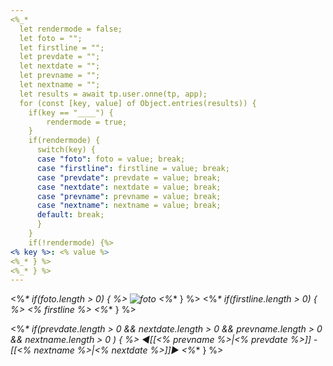 ```yaml
---
<%_*
  let rendermode = false;
  let foto = "";
  let firstline = "";
  let prevdate = "";
  let nextdate = "";
  let prevname = "";
  let nextname = "";
  let results = await tp.user.onne(tp, app); 
  for (const [key, value] of Object.entries(results)) {
    if(key == "____") {
        rendermode = true;
    }
    if(rendermode) {
      switch(key) {
      case "foto": foto = value; break;
      case "firstline": firstline = value; break;
      case "prevdate": prevdate = value; break;
      case "nextdate": nextdate = value; break;
      case "prevname": prevname = value; break;
      case "nextname": nextname = value; break;
      default: break;
      }
    }
    if(!rendermode) {%>
<% key %>: <% value %>
<%_* } %>
<%_* } %>
---
```

<%_* if(foto.length > 0) { %>
![foto](<% foto %>)
<%_* } %>
<%_* if(firstline.length > 0) { %>
<% firstline %>
<%_* } %>


<%_* if(prevdate.length > 0 && 
nextdate.length > 0 &&
prevname.length > 0 &&
nextname.length > 0 
) { %>
&#9668;[[<% prevname %>|<% prevdate %>]] - [[<% nextname %>|<% nextdate %>]]&#9658;
<%_* } %>
